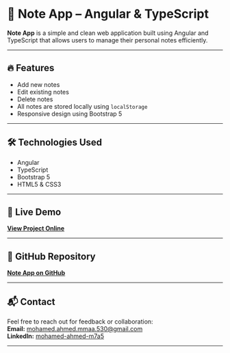 # 📝 Note App – Angular & TypeScript

**Note App** is a simple and clean web application built using Angular and TypeScript that allows users to manage their personal notes efficiently.

---

## 🔥 Features

- Add new notes
- Edit existing notes
- Delete notes
- All notes are stored locally using `localStorage`
- Responsive design using Bootstrap 5

---

## 🛠️ Technologies Used

- Angular
- TypeScript
- Bootstrap 5
- HTML5 & CSS3

---

## 🚀 Live Demo

**[View Project Online](https://note-app-virid-chi.vercel.app)**

---

## 📂 GitHub Repository

**[Note App on GitHub](https://github.com/Mohamed-Ahmed530/Note-App)**

---

## 📬 Contact

Feel free to reach out for feedback or collaboration:\
**Email:** [mohamed.ahmed.mmaa.530@gmail.com](mailto\:mohamed.ahmed.mmaa.530@gmail.com)\
**LinkedIn:** [mohamed-ahmed-m7a5](https://www.linkedin.com/in/mohamed-ahmed-m7a5)

---

